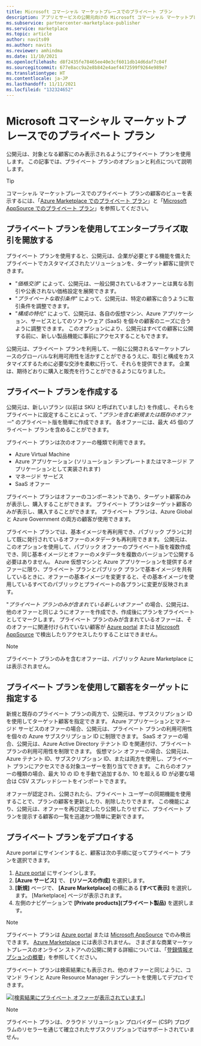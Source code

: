 ```yaml
---
title: Microsoft コマーシャル マーケットプレースでのプライベート プラン
description: アプリとサービスの公開元向けの Microsoft コマーシャル マーケットプレース (Azure Marketplace) のプライベート プランです。
ms.subservice: partnercenter-marketplace-publisher
ms.service: marketplace
ms.topic: article
author: navits09
ms.author: navits
ms.reviewer: amhindma
ms.date: 11/10/2021
ms.openlocfilehash: d8f2435fe78465ee40e3cf6011db14d6daf7c04f
ms.sourcegitcommit: 677e8acc9a2e8b842e4aef4472599f9264e989e7
ms.translationtype: HT
ms.contentlocale: ja-JP
ms.lasthandoff: 11/11/2021
ms.locfileid: "132324652"
---
```

# <a name="private-plans-in-the-microsoft-commercial-marketplace"></a>Microsoft コマーシャル マーケットプレースでのプライベート プラン

公開元は、対象となる顧客にのみ表示されるようにプライベート プランを使用します。 この記事では、プライベート プランのオプションと利点について説明します。

> [!TIP]
> コマーシャル マーケットプレースでのプライベート プランの顧客のビューを表示するには、「[Azure Marketplace でのプライベート プラン](/marketplace/private-plans)」と「[Microsoft AppSource でのプライベート プラン](/marketplace/appsource-private-plans)」を参照してください。

## <a name="unlock-enterprise-deals-with-private-plans"></a>プライベート プランを使用してエンタープライズ取引を開放する

プライベート プランを使用すると、公開元は、企業が必要とする機能を備えたプライベートでカスタマイズされたソリューションを、ターゲット顧客に提供できます。

- "*価格交渉*" によって、公開元は、一般公開されているオファーとは異なる割引や公表されない価格設定を展開できます。
- "*プライベートな取引条件*" によって、公開元は、特定の顧客に合うように取引条件を調整できます。
- "*構成の特化*" によって、公開元は、各自の仮想マシン、Azure アプリケーション、サービスとしてのソフトウェア (SaaS) を個々の顧客のニーズに合うように調整できます。 このオプションにより、公開元はすべての顧客に公開する前に、新しい製品機能に事前にアクセスすることもできます。

公開元は、プライベート プランを利用して、一般に公開されるマーケットプレースのグローバルな利用可用性を活かすことができるうえに、取引と構成をカスタマイズするために必要な交渉を柔軟に行って、それらを提供できます。 企業は、期待どおりに購入と販売を行うことができるようになりました。

## <a name="create-private-plans"></a>プライベート プランを作成する

公開元は、新しいプラン (以前は SKU と呼ばれていました) を作成し、それらをプライベートに設定することによって、"*プランを含む新規または既存のオファー*" のプライベート版を簡単に作成できます。 各オファーには、最大 45 個のプライベート プランを含めることができます。

<!--- [Private SKUs]() --->

プライベート プランは次のオファーの種類で利用できます。

- Azure Virtual Machine
- Azure アプリケーション (ソリューション テンプレートまたはマネージド アプリケーションとして実装されます)
- マネージド サービス
- SaaS オファー

プライベート プランはオファーのコンポーネントであり、ターゲット顧客のみが表示し、購入することができます。 プライベート プランはターゲット顧客のみが表示し、購入することができます。 プライベート プランは、Azure Global と Azure Government の両方の顧客が使用できます。

プライベート プランでは、基本イメージを再利用でき、パブリック プランに対して既に発行されているオファーのメタデータも再利用できます。 公開元は、このオプションを使用して、パブリック オファーのプライベート版を複数作成でき、同じ基本イメージとオファーのメタデータを複数のバージョンで公開する必要はありません。 Azure 仮想マシンと Azure アプリケーションを提供するオファーに限り、プライベート プランとパブリック プランで基本イメージを共有しているときに、オファーの基本イメージを変更すると、その基本イメージを使用しているすべてのパブリックとプライベートの各プランに変更が反映されます。

"*プライベート プランのみが含まれている新しいオファー*" の場合、公開元は、他のオファーと同じようにオファーを作成でき、作成後にプランをプライベートとしてマークします。 プライベート プランのみが含まれているオファーは、そのオファーに関連付けられていない顧客が [Azure portal](https://azure.microsoft.com/features/azure-portal/) または [Microsoft AppSource](https://appsource.microsoft.com/) で検出したりアクセスしたりすることはできません。

>[!NOTE]
>プライベート プランのみを含むオファーは、パブリック Azure Marketplace には表示されません。

## <a name="target-customers-with-private-plans"></a>プライベート プランを使用して顧客をターゲットに指定する

新規と既存のプライベート プランの両方で、公開元は、サブスクリプション ID を使用してターゲット顧客を指定できます。 Azure アプリケーションとマネージド サービスのオファーの場合、公開元は、プライベート プランの利用可用性を個々の Azure サブスクリプション ID に制限できます。 SaaS オファーの場合、公開元は、Azure Active Directory テナント ID を関連付け、プライベート プランの利用可用性を制限できます。 仮想マシン オファーの場合、公開元は、Azure テナント ID、サブスクリプション ID、または両方を使用し、プライベート プランにアクセスできる対象ユーザーを割り当てできます。 これらのオファーの種類の場合、最大 10 の ID を手動で追加するか、10 を超える ID が必要な場合は CSV スプレッドシートをインポートできます。

オファーが認定され、公開されたら、プライベート ユーザーの同期機能を使用することで、プランの顧客を更新したり、削除したりできます。 この機能により、公開元は、オファーを再び認定したり公開したりせずに、プライベート プランを提示する顧客の一覧を迅速かつ簡単に更新できます。

## <a name="deploying-a-private-plan"></a>プライベート プランをデプロイする

Azure portal にサインインすると、顧客は次の手順に従ってプライベート プランを選択できます。

1. [Azure portal](https://ms.portal.azure.com/) にサインインします。
1. **[Azure サービス]** で、 **[リソースの作成]** を選択します。
1. **[新規]** ページで、 **[Azure Marketplace]** の横にある **[すべて表示]** を選択します。 [Marketplace] ページが表示されます。
1. 左側のナビゲーションで **[Private products]\(プライベート製品\)** を選択します。

> [!NOTE]
> プライベート プランは [Azure portal](https://azure.microsoft.com/features/azure-portal/) または [Microsoft AppSource](https://appsource.microsoft.com/) でのみ検出できます。 [Azure Marketplace](https://azuremarketplace.microsoft.com) には表示されません。 さまざまな商業マーケットプレースのオンライン ストアへの公開に関する詳細については、「[登録情報オプションの概要](./determine-your-listing-type.md)」を参照してください。

プライベート プランは検索結果にも表示され、他のオファーと同じように、コマンド ラインと Azure Resource Manager テンプレートを使用してデプロイできます。

[![[検索結果にプライベート オファーが表示されています。]](media/marketplace-publishers-guide/private-product.png)](media/marketplace-publishers-guide/private-product.png#lightbox)

>[!Note]
>プライベート プランは、クラウド ソリューション プロバイダー (CSP) プログラムのリセラーを通じて確立されたサブスクリプションではサポートされていません。

<!---
## Next steps

To start using private offers, follow the steps in the [Private SKUs and Plans]() guide.
--->
